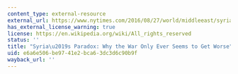 ```yaml
---
content_type: external-resource
external_url: https://www.nytimes.com/2016/08/27/world/middleeast/syria-civil-war-why-get-worse.html
has_external_license_warning: true
license: https://en.wikipedia.org/wiki/All_rights_reserved
status: ''
title: "Syria\u2019s Paradox: Why the War Only Ever Seems to Get Worse"
uid: e6a6e506-be97-41e2-bca6-3dc3d6c90b9f
wayback_url: ''
---
```

